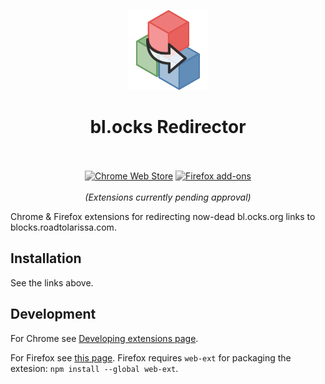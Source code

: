 <p align="center"><img width="128" height="128" src="https://raw.githubusercontent.com/pjpscriv/blocks-redirector/main/firefox/icons/blocks-redirect-219.png"></p>
<h1 align="center">bl.ocks Redirector</h1>

<p align="center">
  </br></br>
  <a href="https://chrome.google.com/webstore/detail/#">
    <picture style="filter: grayscale(1)">
      <source srcset="https://i.imgur.com/XBIE9pk.png" media="(prefers-color-scheme: dark)">
      <img height="58" src="https://i.imgur.com/oGxig2F.png" alt="Chrome Web Store"></picture></a>
  <a href="https://addons.mozilla.org/firefox/addon/#">
    <picture style="filter: grayscale(1)">
      <source srcset="https://i.imgur.com/ZluoP7T.png" media="(prefers-color-scheme: dark)">
      <img height="58" src="https://i.imgur.com/4PobQqE.png" alt="Firefox add-ons"></picture></a>
  </br></br>
  <i>(Extensions currently pending approval)</i>
</p>

Chrome & Firefox extensions for redirecting now-dead bl.ocks.org links to blocks.roadtolarissa.com.

## Installation
See the links above.

## Development
For Chrome see [Developing extensions page]().

For Firefox see [this page](). Firefox requires `web-ext` for packaging the extesion: `npm install --global web-ext`.
